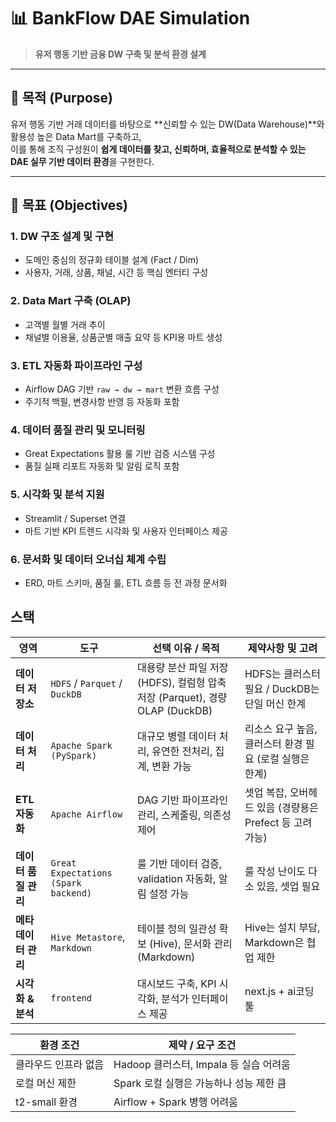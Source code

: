 # 📊 BankFlow DAE Simulation  
> **유저 행동 기반 금융 DW 구축 및 분석 환경 설계**

---

## 🎯 목적 (Purpose)

유저 행동 기반 거래 데이터를 바탕으로 **신뢰할 수 있는 DW(Data Warehouse)**와  활용성 높은 Data Mart를 구축하고,  
이를 통해 조직 구성원이 **쉽게 데이터를 찾고, 신뢰하며, 효율적으로 분석할 수 있는  DAE 실무 기반 데이터 환경**을 구현한다.

---

## 🎯 목표 (Objectives)

### 1. DW 구조 설계 및 구현
- 도메인 중심의 정규화 테이블 설계 (Fact / Dim)
- 사용자, 거래, 상품, 채널, 시간 등 핵심 엔터티 구성

### 2. Data Mart 구축 (OLAP)
- 고객별 월별 거래 추이
- 채널별 이용율, 상품군별 매출 요약 등 KPI용 마트 생성

### 3. ETL 자동화 파이프라인 구성
- Airflow DAG 기반 `raw → dw → mart` 변환 흐름 구성
- 주기적 백필, 변경사항 반영 등 자동화 포함

### 4. 데이터 품질 관리 및 모니터링
- Great Expectations 활용 룰 기반 검증 시스템 구성
- 품질 실패 리포트 자동화 및 알림 로직 포함

### 5. 시각화 및 분석 지원
- Streamlit / Superset 연결
- 마트 기반 KPI 트렌드 시각화 및 사용자 인터페이스 제공

### 6. 문서화 및 데이터 오너십 체계 수립
- ERD, 마트 스키마, 품질 룰, ETL 흐름 등 전 과정 문서화

## 스택

| 영역            | 도구                                   | 선택 이유 / 목적                                                 | 제약사항 및 고려                             |
| ------------- | ------------------------------------ | ---------------------------------------------------------- | ------------------------------------- |
| **데이터 저장소**   | `HDFS` / `Parquet` / `DuckDB`        | 대용량 분산 파일 저장 (HDFS), 컬럼형 압축 저장 (Parquet), 경량 OLAP (DuckDB) | HDFS는 클러스터 필요 / DuckDB는 단일 머신 한계      |
| **데이터 처리**    | `Apache Spark (PySpark)`             | 대규모 병렬 데이터 처리, 유연한 전처리, 집계, 변환 가능                          | 리소스 요구 높음, 클러스터 환경 필요 (로컬 실행은 한계)     |
| **ETL 자동화**   | `Apache Airflow`                     | DAG 기반 파이프라인 관리, 스케줄링, 의존성 제어                              | 셋업 복잡, 오버헤드 있음 (경량용은 Prefect 등 고려 가능) |
| **데이터 품질 관리** | `Great Expectations (Spark backend)` | 룰 기반 데이터 검증, validation 자동화, 알림 설정 가능                      | 룰 작성 난이도 다소 있음, 셋업 필요                 |
| **메타데이터 관리**  | `Hive Metastore`, `Markdown`         | 테이블 정의 일관성 확보 (Hive), 문서화 관리 (Markdown)                    | Hive는 설치 부담, Markdown은 협업 제한          |
| **시각화 & 분석**  | `frontend`              | 대시보드 구축, KPI 시각화, 분석가 인터페이스 제공                             | next.js + ai코딩툴  |

| 환경 조건        | 제약 / 요구 조건                            |
| ------------ | ------------------------------------- |
| 클라우드 인프라 없음  | Hadoop 클러스터, Impala 등 실습 어려움          |
| 로컬 머신 제한     | Spark 로컬 실행은 가능하나 성능 제한 큼             |
| t2-small 환경  | Airflow + Spark 병행 어려움    |

